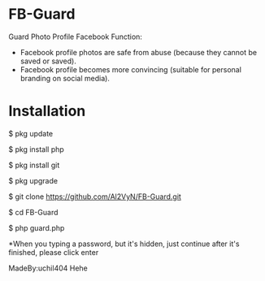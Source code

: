 # FB-Guard
Guard Photo Profile Facebook
Function:
* Facebook profile photos are safe from abuse (because they cannot be saved or saved).
* Facebook profile becomes more convincing (suitable for personal branding on social media).
# Installation
$ pkg update

$ pkg install php

$ pkg install git

$ pkg upgrade

$ git clone https://github.com/Al2VyN/FB-Guard.git

$ cd FB-Guard

$ php guard.php

*When you typing a password, but it's hidden, just continue after it's finished, please click enter

MadeBy:uchil404 Hehe
 
